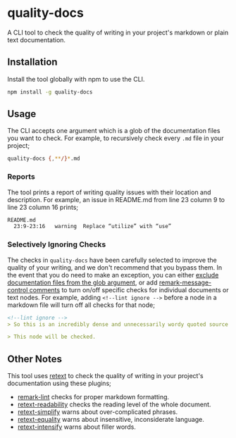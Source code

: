 # quality-docs

A CLI tool to check the quality of writing in your project's markdown or plain text documentation.

## Installation

Install the tool globally with npm to use the CLI.

```bash
npm install -g quality-docs
```

## Usage

The CLI accepts one argument which is a glob of the documentation files you want to check. For example, to recursively check every `.md` file in your project;

```bash
quality-docs {,**/}*.md
```

### Reports

The tool prints a report of writing quality issues with their location and description. For example, an issue in README.md from line 23 column 9 to line 23 column 16 prints;

```bash
README.md
  23:9-23:16   warning  Replace “utilize” with “use”
```

### Selectively Ignoring Checks

The checks in `quality-docs` have been carefully selected to improve the quality of your writing, and we don't recommend that you bypass them. In the event that you do need to make an exception, you can either [exclude documentation files from the glob argument](http://tldp.org/LDP/GNU-Linux-Tools-Summary/html/x11655.htm#STANDARD-WILDCARDS), or add [remark-message-control comments](https://github.com/wooorm/remark-message-control) to turn on/off specific checks for individual documents or text nodes. For example, adding `<!--lint ignore -->` before a node in a markdown file will turn off all checks for that node;

```markdown
<!--lint ignore -->
> So this is an incredibly dense and unnecessarily wordy quoted source that we would prefer not to lint.

> This node will be checked.
```

## Other Notes

This tool uses [retext](https://github.com/wooorm/retext) to check the quality of writing in your project's documentation using these plugins;

* [remark-lint](https://github.com/woorm/remark-lint) checks for proper markdown formatting.
* [retext-readability](https://github.com/woorm/retext-readability) checks the reading level of the whole document.
* [retext-simplify](https://github.com/woorm/retext-simplify) warns about over-complicated phrases.
* [retext-equality](https://github.com/woorm/retext-equality) warns about insensitive, inconsiderate language.
* [retext-intensify](https://github.com/woorm/retext-intensify) warns about filler words.
